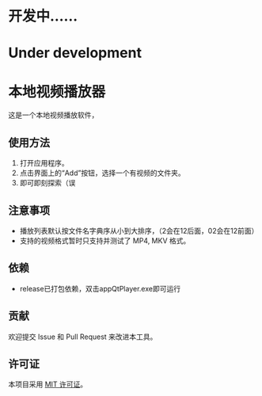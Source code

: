 # 开发中……
# Under development

# 本地视频播放器

这是一个本地视频播放软件，



## 使用方法

1. 打开应用程序。
2. 点击界面上的“Add”按钮，选择一个有视频的文件夹。
3. 即可即刻探索（误

## 注意事项

- 播放列表默认按文件名字典序从小到大排序，（2会在12后面，02会在12前面）
- 支持的视频格式暂时只支持并测试了 MP4,  MKV 格式。

## 依赖

- release已打包依赖，双击appQtPlayer.exe即可运行

## 贡献

欢迎提交 Issue 和 Pull Request 来改进本工具。

## 许可证

本项目采用 [MIT 许可证](LICENSE)。
